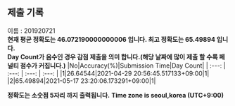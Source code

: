 


  
## 제출 기록  
이름 : 201920721  
**현재 평균 정확도는 46.072190000000006 입니다. 최고 정확도는 65.49894 입니다.**  
**Day Count가 음수인 경우 감점 제출을 의미 합니다.(해당 날짜에 많이 제출 할 수록 페널티 점수가 커집니다.)**
|No|Accuracy(%)|Submission Time|Day Count|
| :---: | :---: | :---: | :---: |
|1|26.64544|2021-04-29 20:56:45.517133+09:00|1|
|2|65.49894|2021-05-17 23:20:06.173291+09:00|1|


**정확도는 소숫점 5자리 까지 출력됩니다.**
**Time zone is seoul,korea (UTC+9:00)**
